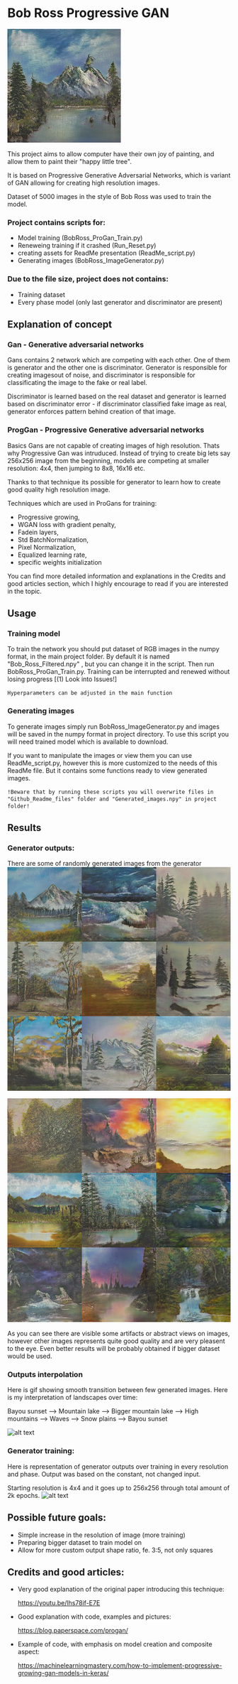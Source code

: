 ﻿# Bob Ross Progressive GAN
![alt text](https://github.com/Se-Boruk/Bob-Ross-Progressive-Gan/blob/master/Github_Readme_files/Thumbnail_img.png?raw=true)

This project aims to allow computer have their own joy of painting, and allow them to paint their "happy little tree".

It is based on Progressive Generative Adversarial Networks, which is variant of GAN allowing for creating high resolution images. 

Dataset of 5000 images in the style of Bob Ross was used to train the model. 

### Project contains scripts for:
- Model training                            (BobRoss_ProGan_Train.py)
- Reneweing training if it crashed          (Run_Reset.py)
- creating assets for ReadMe presentation   (ReadMe_script.py)
- Generating images                         (BobRoss_ImageGenerator.py)

### Due to the file size, project does not contains:
- Training dataset
- Every phase model (only last generator and discriminator are present)

## Explanation of concept
### Gan - Generative adversarial networks
Gans contains 2 network which are competing with each other. One of them is generator and the other one is discriminator. Generator is responsible for creating imagesout of noise, and discriminator is responsible for classificating the image to the fake or real label. 

Discriminator is learned based on the real dataset and generator is learned based on discriminator error - if discriminator classified fake image as real, generator enforces pattern behind creation of that image.
### ProgGan - Progressive Generative adversarial networks
Basics Gans are not capable of creating images of high resolution. 
Thats why Progressive Gan was intruduced. Instead of trying to create big lets say 256x256 image from the beginning, models are competing at smaller resolution: 4x4, then jumping to 8x8, 16x16 etc. 

Thanks to that technique its possible for generator to learn how to create good quality high resolution image.

Techniques which are used in ProGans for training:
- Progressive growing,
- WGAN loss with gradient penalty,
- Fadein layers,
- Std BatchNormalization,
- Pixel Normalization,
- Equalized learning rate,
- specific weights initialization

You can find more detailed information and explanations in the Credits and good articles section, which I highly encourage to read if you are interested in the topic.


## Usage
### Training model
To train the network you should put dataset of RGB images in the numpy format, in the main project folder. By default it is named "Bob_Ross_Filtered.npy" , but you can change it in the script. Then run BobRoss_ProGan_Train.py. Training can be interrupted and renewed without losing progress [(1) Look into  Issues!]

    Hyperparameters can be adjusted in the main function
### Generating images
To generate images simply run BobRoss_ImageGenerator.py and images will be saved in the numpy format in project directory. To use this script you will need trained model which is available to download.

If you want to manipulate the images or view them you can use
ReadMe_script.py, however this is more customized to the needs of
this ReadMe file. But it contains some functions ready to view
generated images. 
    
    !Beware that by running these scripts you will overwrite files in
    "Github_Readme_files" folder and "Generated_images.npy" in project
    folder!
    
    
## Results

### Generator outputs:
There are some of randomly generated images from the generator
![alt text](https://github.com/Se-Boruk/Bob-Ross-Progressive-Gan/blob/master/Github_Readme_files/Generated_imgs_checkboard_1.png?raw=true)


![alt text](https://github.com/Se-Boruk/Bob-Ross-Progressive-Gan/blob/master/Github_Readme_files/Generated_imgs_checkboard_2.png?raw=true)

As you can see there are visible some artifacts or abstract views on images, however other images represents quite good quality and are very pleasent to the eye. 
Even better results will be probably obtained if bigger dataset would be used.

### Outputs interpolation
Here is gif showing smooth transition between few generated images.
Here is my interpretation of landscapes over time:          

Bayou sunset --> Mountain lake --> Bigger mountain lake --> 
High mountains --> Waves --> Snow plains --> Bayou sunset

![alt text](https://github.com/Se-Boruk/Bob-Ross-Progressive-Gan/blob/master/Github_Readme_files/Model_interpolation.gif?raw=true)

### Generator training:
Here is representation of generator outputs over training in every resolution and phase. Output was based on the constant, not changed input.

Starting resolution is 4x4 and it goes up to 256x256 through total amount of 2k epochs.
![alt text](https://github.com/Se-Boruk/Bob-Ross-Progressive-Gan/blob/master/Github_Readme_files/Full_train_gif.gif?raw=true)


## Possible future goals:
 - Simple increase in the resolution of image (more training)
 - Preparing bigger dataset to train model on
 - Allow for more custom output shape ratio, fe. 3:5, not only squares


## Credits and good articles:
- Very good explanation of the original paper introducing this technique:  

    https://youtu.be/lhs78if-E7E
- Good explanation with code, examples and pictures:

    https://blog.paperspace.com/progan/
- Example of code, with emphasis on model creation and composite aspect:

    https://machinelearningmastery.com/how-to-implement-progressive-growing-gan-models-in-keras/